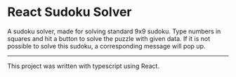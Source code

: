 # React Sudoku Solver

A sudoku solver, made for solving standard 9x9 sudoku.
Type numbers in squares and hit a button to solve the puzzle with given data.
If it is not possible to solve this sudoku, a corresponding message will pop up.

---

This project was written with typescript using React.
